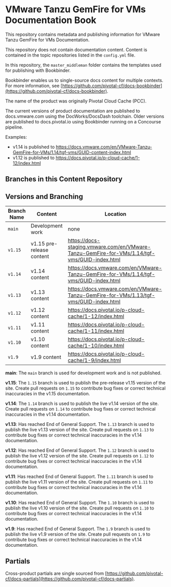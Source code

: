 #  VMware Tanzu GemFire for VMs Documentation Book

This repository contains metadata and publishing information for VMware Tanzu GemFire for VMs Documentation.

This repository does not contain documentation content. Content is contained in the topic repositories listed in the `config.yml` file.

In this repository, the `master_middleman` folder contains the templates used for publishing with Bookbinder.

Bookbinder enables us to single-source docs content for multiple contexts. For more information, see [https://github.com/pivotal-cf/docs-bookbinder](https://github.com/pivotal-cf/docs-bookbinder).

The name of the product was originally Pivotal Cloud Cache (PCC).

The current versions of product documentation are published to docs.vmware.com using the DocWorks/DocsDash toolchain. Older versions are published to docs.pivotal.io using Bookbinder running on a Concourse pipeline.

Examples:
* v1.14 is published to https://docs.vmware.com/en/VMware-Tanzu-GemFire-for-VMs/1.14/tgf-vms/GUID-content-index.html
* v1.12 is published to https://docs.pivotal.io/p-cloud-cache/1-12/index.html

## Branches in this Content Repository

## Versions and Branching

| **Branch Name** | **Content**      | **Location** |
|-----------------|------------------|--------------|
| `main`          | Development work | none         |
| `v1.15`         | v1.15 pre-release content | https://docs-staging.vmware.com/en/VMware-Tanzu-GemFire-for-VMs/1.14/tgf-vms/GUID-index.html |
| `v1.14`         | v1.14 content    | https://docs.vmware.com/en/VMware-Tanzu-GemFire-for-VMs/1.14/tgf-vms/GUID-index.html |
| `v1.13`         | v1.13 content    | https://docs.vmware.com/en/VMware-Tanzu-GemFire-for-VMs/1.13/tgf-vms/GUID-index.html |
| `v1.12`         | v1.12 content    | https://docs.pivotal.io/p-cloud-cache/1-12/index.html |
| `v1.11`         | v1.11 content    | https://docs.pivotal.io/p-cloud-cache/1-11/index.html |
| `v1.10`         | v1.10 content    | https://docs.pivotal.io/p-cloud-cache/1-10/index.html |
| `v1.9`          | v1.9 content     | https://docs.pivotal.io/p-cloud-cache/1-9/index.html |


**main**: The `main` branch is used for development work and is not published.

**v1.15**: The `1.15` branch is used to publish the pre-release v1.15 version of the site. Create pull requests on `1.15` to contribute bug fixes or correct technical inaccuracies in the v1.15 documentation.

**v1.14**: The `1.14` branch is used to publish the live v1.14 version of the site. Create pull requests on `1.14` to contribute bug fixes or correct technical inaccuracies in the v1.14 documentation.

**v1.13**: Has reached End of General Support. The `1.13` branch is used to publish the live v1.13 version of the site. Create pull requests on `1.13` to contribute bug fixes or correct technical inaccuracies in the v1.14 documentation.

**v1.12**: Has reached End of General Support. The `1.12` branch is used to publish the live v1.12 version of the site. Create pull requests on `1.12` to contribute bug fixes or correct technical inaccuracies in the v1.14 documentation.

**v1.11**: Has reached End of General Support. The `1.11` branch is used to publish the live v1.11 version of the site. Create pull requests on `1.11` to contribute bug fixes or correct technical inaccuracies in the v1.14 documentation.

**v1.10**: Has reached End of General Support. The `1.10` branch is used to publish the live v1.10 version of the site. Create pull requests on `1.10` to contribute bug fixes or correct technical inaccuracies in the v1.14 documentation.

**v1.9**: Has reached End of General Support. The `1.9` branch is used to publish the live v1.9 version of the site. Create pull requests on `1.9` to contribute bug fixes or correct technical inaccuracies in the v1.14 documentation.

## Partials

Cross-product partials are single sourced from [https://github.com/pivotal-cf/docs-partials](https://github.com/pivotal-cf/docs-partials).

